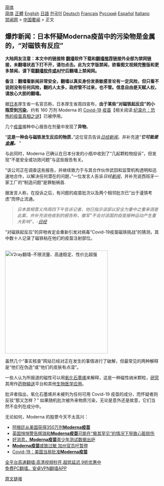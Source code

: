  <!-- 面包屑导航 --> <div class="breadcrumb"><!-- GTranslate: https://gtranslate.io/ -->  <div class="switcher notranslate">  <div class="selected">  <a href="#" onclick="return false;"> 简体</a>  </div>  <div class="option">  <a href="https://www.bannedbook.org" onclick="doGTranslate('zh-CN|zh-CN');jQuery('div.switcher div.selected a').html(jQuery(this).html());return false;" title="简体中文" class="nturl selected"> 简体</a>  <a href="https://www.bannedbook.org/zh-tw/" onclick="doGTranslate('zh-CN|zh-TW');jQuery('div.switcher div.selected a').html(jQuery(this).html());return false;" title="繁體中文" class="nturl"> 正體</a>  <a href="https://www.bannedbook.org/en/" onclick="doGTranslate('zh-CN|en');jQuery('div.switcher div.selected a').html(jQuery(this).html());return false;" title="English" class="nturl"> English</a>  <a href="https://www.bannedbook.org/ja/" onclick="doGTranslate('zh-CN|ja');jQuery('div.switcher div.selected a').html(jQuery(this).html());return false;" title="日本語" class="nturl"> 日語</a>  <a href="https://www.bannedbook.org/ko/" onclick="doGTranslate('zh-CN|ko');jQuery('div.switcher div.selected a').html(jQuery(this).html());return false;" title="한국어" class="nturl"> 한국어</a>  <a href="https://www.bannedbook.org/de/" onclick="doGTranslate('zh-CN|de');jQuery('div.switcher div.selected a').html(jQuery(this).html());return false;" title="Deutsch" class="nturl"> Deutsch</a>  <a href="https://www.bannedbook.org/fr/" onclick="doGTranslate('zh-CN|fr');jQuery('div.switcher div.selected a').html(jQuery(this).html());return false;" title="Français" class="nturl"> Français</a>  <a href="https://www.bannedbook.org/ru/" onclick="doGTranslate('zh-CN|ru');jQuery('div.switcher div.selected a').html(jQuery(this).html());return false;" title="Русский" class="nturl"> Русский</a>  <a href="https://www.bannedbook.org/es/" onclick="doGTranslate('zh-CN|es');jQuery('div.switcher div.selected a').html(jQuery(this).html());return false;" title="Español" class="nturl"> Español</a>  <a href="https://www.bannedbook.org/it/" onclick="doGTranslate('zh-CN|it');jQuery('div.switcher div.selected a').html(jQuery(this).html());return false;" title="Italiano" class="nturl"> Italiano</a>  </div>  </div>      <div class='breadcrumb-sub'><!-- Breadcrumb NavXT 6.3.0 --> <a href="https://www.bannedbook.org/" class="home">禁闻网</a> &gt; <a href="https://www.bannedbook.org/bnews/headline/" class="category">中国要闻</a> &gt; 正文</div></div><h2>爆炸新闻：日本怀疑Moderna疫苗中的污染物是金属的，“对磁铁有反应”</h2> <p class="notice"><b>大陆网友注意：本文中的链接除 <a href="https://github.com/bannedbook/fanqiang" >翻墙</a>软件下载和<a href="https://github.com/killgcd/justmysocks/blob/master/README.md">翻墙推荐</a>链接外全部为禁网链接，未翻墙状态下打不开，请勿点击。此为文字版禁闻，欲看图文视频完整版和更多禁闻，请下载<a href="https://github.com/bannedbook/fanqiang">翻墙软件或APP</a>后翻墙上禁闻网。</p><p>备注：翻墙看新闻非常安全，翻墙以真实身份发表敏感言论有一定风险，但只看不说则没有任何风险，翻的人太多，政府管不过来，也不管。信息自由是天赋人权，请放心大胆的翻墙。</b></p>  <div class="entry"> <p>据<a href="https://www.bannedbook.org/bnews/tag/%e6%97%a5%e6%9c%ac/" class="st_tag internal_tag" rel="tag" title="标签 日本 下的日志">日本</a>厚生省一名官员称，日本厚生省周四宣布，<strong>由于某些“对磁铁起反应”的小瓶受到<a href="https://www.bannedbook.org/bnews/tag/%e6%b1%a1%e6%9f%93/" class="st_tag internal_tag" rel="tag" title="标签 污染 下的日志">污染</a></strong>，约有 160 万剂 Moderna 的 <a href="https://www.bannedbook.org/bnews/tag/covid-19/" class="st_tag internal_tag" rel="tag" title="标签 Covid-19 下的日志">Covid-19</a> <span class='wp_keywordlink'><a href="https://www.bannedbook.org/bnews/tculture/20160630/551027.html" title="疫苗" target="_blank">疫苗</a></span>【相关阅读:<a href='https://www.bannedbook.org/bnews/topimagenews/20180408/925060.html' target='_blank'>纪录片：恐怖的疫苗真相之谜</a>】已被停用。</p> <p><a href="https://www.zerohedge.com/s3/files/inline-images/moderna%20jpg.jpg?itok=jwXnt7Mt" data-image-external-href="" data-image-href="/s3/files/inline-images/moderna%20jpg.jpg?itok=jwXnt7Mt" data-link-option="0"><picture></picture></a></p> <p>几个<a href="https://www.bannedbook.org/bnews/tag/%e7%96%ab%e8%8b%97/" class="st_tag internal_tag" rel="tag" title="标签 疫苗 下的日志">疫苗</a>接种中心报告在剂量中发现了<strong>异物</strong>。</p> <p>“<strong>这是一种会与磁铁发生反应的物质</strong>，”这位官员告诉<a href="https://asia.nikkei.com/Spotlight/Coronavirus/COVID-vaccines/1.6m-Moderna-doses-withdrawn-in-Japan-over-contamination"><em>日经<span class='wp_keywordlink_affiliate'><a href="https://www.bannedbook.org/" title="新闻">新闻</a></span></em></a>，并补充道“<em><strong>它可能是<a href="https://www.bannedbook.org/bnews/tag/%E9%87%91%E5%B1%9E/" class="st_tag internal_tag" rel="tag" title="标签 金属 下的日志">金属</a>。</strong></em> ”</p>  <p>与此同时，Moderna 已确认在日本分发的小瓶中收到了“几起颗粒物投诉”，但发现“不是安全或功效问题”与这些报告有关。</p> <p>“该公司正在调查这些报告，并继续致力于与其合作伙伴武田和监管机构透明和迅速地合作，以解决任何潜在的问题，”一位发言人告诉<em>日经<a href="https://www.bannedbook.org/bnews/tag/%E6%96%B0%E9%97%BB/" class="st_tag internal_tag" rel="tag" title="标签 新闻 下的日志">新闻</a></em>，并补充说西班牙一家工厂的“制造问题”是罪魁祸首.</p> <p>据发言人称，在投诉之后，有问题的疫苗批次以及两个相邻批次已“出于谨慎考虑”而停止流通。</p> <blockquote><p><em>日本首相菅义伟周四下午告诉记者，他已指示该部以安全为重中之重来调查此案，并补充说他收到的报告称，撤军“不会对该国的疫苗接种运动产生重大影响”。-</em><a href="https://asia.nikkei.com/Spotlight/Coronavirus/COVID-vaccines/1.6m-Moderna-doses-withdrawn-in-Japan-over-contamination"><em>日经</em></a></p> </blockquote> <p>“对磁铁起反应”的异物肯定会重新引发对病毒“Covid-19疫苗磁铁挑战”的猜测，其中数十人记录了磁铁粘在他们的疫苗注射部位。</p> <p><br/><a href="https://github.com/bannedbook/fanqiang/wiki/V2ray%E6%9C%BA%E5%9C%BA"><img src="https://raw.githubusercontent.com/bannedbook/fanqiang/master/v2ss/images/v2free.jpg" width="336" alt="V2ray翻墙-不限流量、高速稳定、性价比超强"></a><br/></p> <p>虽然几个“事实核查”网站已经对正在发生的事情进行了破解，但最常见的两种解释是“他们在伪造”或“他们的皮肤有点湿”。</p> <p>一些人认为所报道的磁性可以用<a href="https://freeworldnews.tv/watch?id=60dd1a332f2f4a38d5a706f0">氧化石墨烯</a>来解释，这是一种磁性纳米颗粒，<a href="https://www.nature.com/articles/s41428-020-0350-9">研究</a>其用作<a href="https://pubs.acs.org/doi/abs/10.1021/la502952f">药物输送</a>平台和其他<a href="https://particleandfibretoxicology.biomedcentral.com/articles/10.1186/s12989-016-0168-y">生物医学应用</a>。</p>  <p>批评者指出，氧化石墨烯并未被列为任何可用 Covid-19 疫苗的成分，而怀疑者则反驳“那又怎样？” 如果随机批次被外来物质污染，无论是意外还是故意，它们当然不会列在成分中。</p> <p>无论如何，Moderna 的股票今天不太高兴：<br /> <a href="https://www.zerohedge.com/s3/files/inline-images/mrna.png?itok=mtNnqhxU" data-image-external-href="" data-image-href="/s3/files/inline-images/mrna.png?itok=mtNnqhxU" data-link-option="0"><picture></picture></a></p> <ul class='op-related-articles' title='相关阅读'> <li><a href='https://www.bannedbook.org/bnews/baitai/20210718/1589391.html' target='_blank'>阿根廷从美国获得350万剂<b>Moderna疫苗</b></a></li> <li><a href='https://www.bannedbook.org/bnews/worldnews/20210711/1584819.html' target='_blank'>英国悄悄警告辉瑞和<b>Moderna疫苗</b>可能在“极其罕见”的情况下导致心脏损伤</a></li> <li><a href='https://www.bannedbook.org/bnews/cnnews/20210526/1553831.html' target='_blank'>好消息，<b>Moderna疫苗</b>青少年测试数据出炉</a></li> <li><a href='https://www.bannedbook.org/bnews/worldnews/20210119/1470401.html' target='_blank'><b>Moderna疫苗</b>或致过敏 加州官员吁暂停</a></li> <li><a href='https://www.bannedbook.org/bnews/worldnews/usa/20201219/1450589.html' target='_blank'>Covid-19：美国当局批准<b>Moderna疫苗</b></a></li> </ul> <p class="texttj"> <a href="https://github.com/bannedbook/fanqiang/wiki/V2ray%E6%9C%BA%E5%9C%BA" target="_blank">全平台高速翻墙:高清视频秒开,超低延迟,9折优惠中</a><br/> <a href="https://github.com/bannedbook/fanqiang/wiki/%E7%A6%81%E9%97%BB%E7%BD%91%E5%AE%89%E5%8D%93%E7%BF%BB%E5%A2%99%E6%96%B0%E9%97%BBAPP" target="_blank">免费PC翻墙、安卓VPN翻墙APP</a></p><p><a href="https://www.zerohedge.com/covid-19/japan-withdraws-16-million-moderna-doses-over-contaminant-reacts-magnets">原文链接</a></p> <a name='sharetosocial'></a>  <div style="margin-bottom:5px;padding-bottom:5px;clear:both"> <div id="archive-pix-1" class="banner-ads"> <!-- AuctionX Display platform tag START --> <div id="26318x728x90x621x_ADSLOT2" clicktrack="%%CLICK_URL_ESC%%"></div> <!-- AuctionX Display platform tag END --> </div> <div id="archive-pix-2" class="banner-ads"> <!-- AuctionX Display platform tag START --> <div id="26315x300x250x621x_ADSLOT2" clicktrack="%%CLICK_URL_ESC%%"></div> <!-- AuctionX Display platform tag END --> </div> </div>  <div id="archive-pix-1" class="banner-ads"> <!-- AuctionX Display platform tag START --> <div id="26318x728x90x621x_ADSLOT3" clicktrack="%%CLICK_URL_ESC%%"></div> <!-- AuctionX Display platform tag END --> </div> </div><!--END ENTRY--> 
